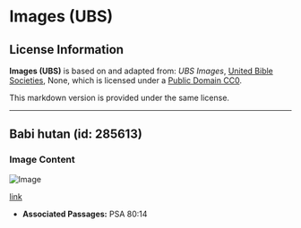 # Images (UBS)

## License Information

**Images (UBS)** is based on and adapted from: _UBS Images_, [United Bible Societies](https://unitedbiblesocieties.org/), None, which is licensed under a [Public Domain CC0](https://creativecommons.org/public-domain/cc0/).

This markdown version is provided under the same license.



--------------------------------

## Babi hutan (id: 285613)

### Image Content

![Image](https://cdn.aquifer.bible/aquifer-content/resources/Media/WEB-0080_boars.jpg)

[link](https://cdn.aquifer.bible/aquifer-content/resources/Media/WEB-0080_boars.jpg)

* **Associated Passages:** PSA 80:14

